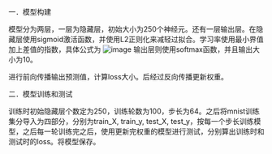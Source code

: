  一．模型构建
 
模型分为两层，一层为隐藏层，初始大小为250个神经元。还有一层输出层。在隐藏层使用sigmoid激活函数，并使用L2正则化来减轻过拟合。学习率使用最小界值加上差值的指数，具体公式为
              ![image](https://user-images.githubusercontent.com/47003539/162624110-7a6f1daa-8cd8-4887-97bd-c22612cafa98.png)
输出层则使用softmax函数，并且输出大小为10。

进行前向传播输出预测值，计算loss大小。后经过反向传播更新权重。

二．模型训练和测试

训练时初始隐藏层个数定为250，训练轮数为100，步长为64。之后将mnist训练集分导入为四部分，分别为train_X, train_y, test_X, test_y，按每一个步长训练模型，之后每一轮训练完之后，使用更新完权重的模型进行测试，分别算出训练时和测试时的loss。将模型保存。
